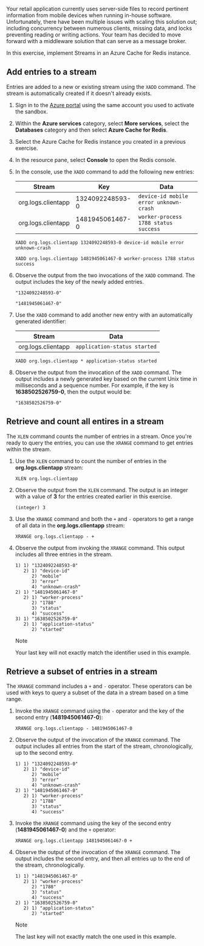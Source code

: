 Your retail application currently uses server-side files to record pertinent information from mobile devices when running in-house software. Unfortunately, there have been multiple issues with scaling this solution out; including concurrency between numerous clients, missing data, and locks preventing reading or writing actions. Your team has decided to move forward with a middleware solution that can serve as a message broker.

In this exercise, implement Streams in an Azure Cache for Redis instance.

## Add entries to a stream

Entries are added to a new or existing stream using the ``XADD`` command. The stream is automatically created if it doesn't already exists.

1. Sign in to the [Azure portal](https://portal.azure.com/learn.docs.microsoft.com?azure-portal=true) using the same account you used to activate the sandbox.

1. Within the **Azure services** category, select **More services**, select the **Databases** category and then select **Azure Cache for Redis**.

1. Select the Azure Cache for Redis instance you created in a previous exercise.

1. In the resource pane, select **Console** to open the Redis console.

1. In the console, use the ``XADD`` command to add the following new entries:

    | **Stream** | **Key** | **Data** |
    | --- | --- | --- |
    | org.logs.clientapp | 1324092248593-0 | ``device-id mobile error unknown-crash`` |
    | org.logs.clientapp | 1481945061467-0 | ``worker-process 1788 status success`` |

    ```Redis
    XADD org.logs.clientapp 1324092248593-0 device-id mobile error unknown-crash

    XADD org.logs.clientapp 1481945061467-0 worker-process 1788 status success
    ```

1. Observe the output from the two invocations of the ``XADD`` command. The output includes the key of the newly added entries.

    ```Redis
    "1324092248593-0"

    "1481945061467-0"
    ```

1. Use the ``XADD`` command to add another new entry with an automatically generated identifier:

    | **Stream** | **Data** |
    | --- | --- |
    | org.logs.clientapp | ``application-status started`` |

    ```Redis
    XADD org.logs.clientapp * application-status started
    ```

1. Observe the output from the invocation of the ``XADD`` command. The output includes a newly generated key based on the current Unix time in milliseconds and a sequence number. For example, if the key is **1638502526759-0**, then the output would be:

    ```Redis
    "1638502526759-0"
    ```

## Retrieve and count all entires in a stream

The ``XLEN`` command counts the number of entries in a stream. Once you're ready to query the entries, you can use the ``XRANGE`` command to get entries within the stream.

1. Use the ``XLEN`` command to count the number of entries in the **org.logs.clientapp** stream:

    ```Redis
    XLEN org.logs.clientapp
    ```

1. Observe the output from the ``XLEN`` command. The output is an integer with a value of **3** for the entries created earlier in this exercise.

    ```Redis
    (integer) 3
    ```

1. Use the ``XRANGE`` command and both the ``+`` and ``-`` operators to get a range of all data in the **org.logs.clientapp** stream:

    ```Redis
    XRANGE org.logs.clientapp - +
    ```

1. Observe the output from invoking the ``XRANGE`` command. This output includes all three entries in the stream.

    ```Redis
    1) 1) "1324092248593-0"
       2) 1) "device-id"
          2) "mobile"
          3) "error"
          4) "unknown-crash"
    2) 1) "1481945061467-0"
       2) 1) "worker-process"
          2) "1788"
          3) "status"
          4) "success"
    3) 1) "1638502526759-0"
       2) 1) "application-status"
          2) "started"
    ```

    > [!NOTE]
    > Your last key will not exactly match the identifier used in this example.

## Retrieve a subset of entries in a stream

The ``XRANGE`` command includes a ``+`` and ``-`` operator. These operators can be used with keys to query a subset of the data in a stream based on a time range.

1. Invoke the ``XRANGE`` command using the ``-`` operator and the key of the second entry (**1481945061467-0**):

    ```Redis
    XRANGE org.logs.clientapp - 1481945061467-0
    ```

1. Observe the output of the invocation of the ``XRANGE`` command. The output includes all entries from the start of the stream, chronologically, up to the second entry.

    ```Redis
    1) 1) "1324092248593-0"
       2) 1) "device-id"
          2) "mobile"
          3) "error"
          4) "unknown-crash"
    2) 1) "1481945061467-0"
       2) 1) "worker-process"
          2) "1788"
          3) "status"
          4) "success"
    ```

1. Invoke the ``XRANGE`` command using the key of the second entry (**1481945061467-0**) and the ``+`` operator:

    ```Redis
    XRANGE org.logs.clientapp 1481945061467-0 +
    ```

1. Observe the output of the invocation of the ``XRANGE`` command. The output includes the second entry, and then all entries up to the end of the stream, chronologically.

    ```Redis
    1) 1) "1481945061467-0"
       2) 1) "worker-process"
          2) "1788"
          3) "status"
          4) "success"
    2) 1) "1638502526759-0"
       2) 1) "application-status"
          2) "started"
    ```

    > [!NOTE]
    > The last key will not exactly match the one used in this example.
